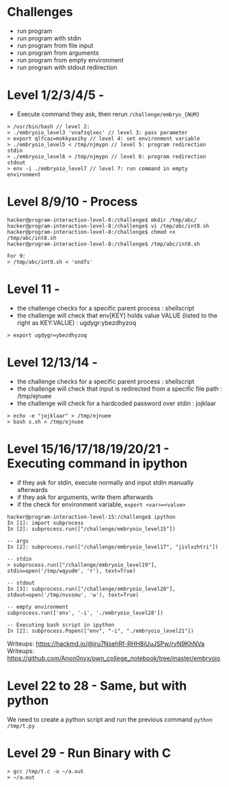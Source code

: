 # Challenges

- run program
- run program with stdin
- run program from file input
- run program from arguments
- run program from empty environment
- run program with stdout redirection

# Level 1/2/3/4/5 - 

- Execute command they ask, then rerun `/challenge/embryo_{NUM}`


```{sh}
> /usr/bin/bash // level 2: 
> ./embryoio_level3 'vnafzqlxec' // level 3: pass parameter
> export qlfcaz=mokkyaxihy // level 4: set environment variable
> ./embryoio_level5 < /tmp/njmypn // level 5: program redirection stdin
> ./embryoio_level6 > /tmp/njmypn // level 6: program redirection stdout
> env -i ./embryoio_level7 // level 7: run command in empty environment
```

# Level 8/9/10 - Process

```{sh}
hacker@program-interaction-level-8:/challenge$ mkdir /tmp/abc/
hacker@program-interaction-level-8:/challenge$ vi /tmp/abc/int8.sh
hacker@program-interaction-level-8:/challenge$ chmod +x /tmp/abc/int8.sh 
hacker@program-interaction-level-8:/challenge$ /tmp/abc/int8.sh 

For 9:
> /tmp/abc/int9.sh < 'ondfs'
```

# Level 11 - 

- the challenge checks for a specific parent process : shellscript
- the challenge will check that env[KEY] holds value VALUE (listed to the right as KEY:VALUE) : ugdygr:ybezdhyzoq

```{sh}
> export ugdygr=ybezdhyzoq
```

# Level 12/13/14 - 

- the challenge checks for a specific parent process : shellscript
- the challenge will check that input is redirected from a specific file path : /tmp/ejnuee
- the challenge will check for a hardcoded password over stdin : jojklaar

```{sh}
> echo -e "jojklaar" > /tmp/ejnuee
> bash s.sh < /tmp/ejnuee
```

# Level 15/16/17/18/19/20/21 - Executing command in ipython

- if they ask for stdin, execute normally and input stdin manually afterwards
- if they ask for arguments, write them afterwards
- if the check for environment variable, `export <var>=<value>`

```{ipython}
hacker@program-interaction-level-15:/challenge$ ipython
In [1]: import subprocess
In [2]: subprocess.run(["/challenge/embryoio_level15"])

-- args
In [2]: subprocess.run(["/challenge/embryoio_level17", "jivlxzhtri"])

-- stdin
> subprocess.run(["/challenge/embryoio_level19"], stdin=open('/tmp/wqyudm', 'r'), text=True)

-- stdout
In [3]: subprocess.run(["/challenge/embryoio_level20"], stdout=open('/tmp/nvxsmu', 'w'), text=True)

-- empty environment
subprocess.run(['env', '-i', './embryoio_level28'])

-- Executing bash script in ipython
In [2]: subprocess.Popen(["env", "-i", "./embryoio_level21"])

```

Writeups: https://hackmd.io/@iru7NsehRf-RHH8iUuJSPw/ryN9KhNVa
Writeups: https://github.com/Anon0nyx/pwn_college_notebook/tree/master/embryoio

# Level 22 to 28 - Same, but with python

We need to create a python script and run the previous command `python /tmp/t.py`

# Level 29 - Run Binary with C

```{sh}
> gcc /tmp/t.c -o ~/a.out
> ~/a.out
```
